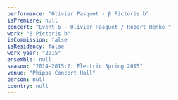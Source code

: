 ```yaml
---
performance: "Olivier Pasquet - β Pictoris b"
isPremiere: null
concert: "Event 6 - Olivier Pasquet / Robert Henke "
work: "β Pictoris b"
isCommission: false
isResidency: false
work_year: "2015"
ensemble: null
season: "2014-2015:2: Electric Spring 2015"
venue: "Phipps Concert Hall"
person: null
country: null
---
```


